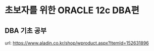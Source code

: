 # 초보자를 위한 ORACLE 12c DBA편
## DBA 기초 공부

url: https://www.aladin.co.kr/shop/wproduct.aspx?ItemId=152631896
